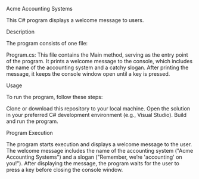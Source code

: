 Acme Accounting Systems

This C# program displays a welcome message to users.

Description

The program consists of one file:

Program.cs:
This file contains the Main method, serving as the entry point of the program.
It prints a welcome message to the console, which includes the name of the accounting system and a catchy slogan.
After printing the message, it keeps the console window open until a key is pressed.

Usage

To run the program, follow these steps:

Clone or download this repository to your local machine.
Open the solution in your preferred C# development environment (e.g., Visual Studio).
Build and run the program.

Program Execution

The program starts execution and displays a welcome message to the user.
The welcome message includes the name of the accounting system ("Acme Accounting Systems") and a slogan ("Remember, we’re 'accounting' on you!").
After displaying the message, the program waits for the user to press a key before closing the console window.
